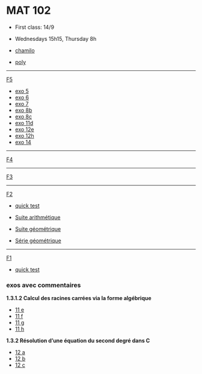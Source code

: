 # MAT 102

- First class: 14/9
- Wednesdays 15h15, Thursday 8h

- [chamilo](https://chamilo.univ-grenoble-alpes.fr/courses/GBX1MT12/)
- [poly](./polyMAT102-main.pdf) 


<!-- **nombres complexes** -->

<!-- - [ensemble de Julia](https://fr.wikipedia.org/wiki/Ensemble_de_Julia) -->
<!-- - [lapin de Douady](https://youtu.be/JttLtB0Gkdk ) -->
<!-- <!-1- - [mandelbrottle](https://github.com/macbuse/Mandelbrottle/blob/master/mandelbrotlle_coke.ipynb) -1-> -->

---

[F5](./Fiche5-integrales.pdf)

- [exo 5](./Fiche5Ex5.pdf)
- [exo 6](./Fiche5Ex6.pdf)
- [exo 7](./Fiche5Ex7.pdf)
- [exo 8b](https://www.wolframalpha.com/input?i=primitive++sqrt%28t%5E2+-+4%29)
- [exo 8c](https://www.wolframalpha.com/input?i=primitive++sqrt%289+-+4t%5E2%29)
- [exo 11d](https://www.wolframalpha.com/input?i=primitive+1%2F%28x%5E2+-+3x+%2B+2%29)
- [exo 12e](https://www.wolframalpha.com/input?i=primitive++exp%28x%29+cos%28x%29)
- [exo 12h](https://www.wolframalpha.com/input?i=primitive++exp%28x%29+%28x%5E2+%2B+x+%2B+1%29)
- [exo 14](https://www.wolframalpha.com/input?i=primitive+sin%5E3%28x%29)

---

[F4](./Fiche4-fonctions.pdf)

---

[F3](./Fiche3-geometrie.pdf)

---

[F2](./Fiche2-sommes-produits.pdf)
- [quick test](./qt2.pdf)

- [Suite arithmétique](https://fr.wikipedia.org/wiki/Suite_arithm%C3%A9tique)
- [Suite géométrique](https://fr.wikipedia.org/wiki/Suite_g%C3%A9om%C3%A9trique)
- [Série géométrique](https://fr.wikipedia.org/wiki/S%C3%A9rie_g%C3%A9om%C3%A9trique)


---

[F1](./Fiche1-complexes.pdf)
- [quick test](./)

### exos avec commentaires

**1.3.1.2 Calcul des racines carrées via la forme algébrique**

- [11 e](https://www.wolframalpha.com/input?i=solve+++z%5E2+%3D+8+%E2%88%92+6i)
- [11 f](https://www.wolframalpha.com/input?i=solve+++z%5E2+%3D++%E2%88%923+%2B+4i)
- [11 g](https://www.wolframalpha.com/input?i=solve+++z%5E2+%3D++%3D+7+%2B+24i)
- [11 h](https://www.wolframalpha.com/input?i=solve+++z%5E2+%3D++%3D+9+%2B40+i)

**1.3.2 Résolution d’une équation du second degré dans C**

- [12 a](https://www.wolframalpha.com/input?i=solve+z%5E2+%2B+%281+%E2%88%92+5i%29z+%2B+2i+%E2%88%92+6+%3D+0)
- [12 b](https://www.wolframalpha.com/input?i=solve++z%5E2+%E2%88%92+%283+%2B+4i%29z+%2B+7i+%E2%88%92+1+%3D)
- [12 c](https://www.wolframalpha.com/input?i=solve++2z%5E2+%2B+%285+%2B+i%29z+%2B+2+%2B+2i+%3D+0)



